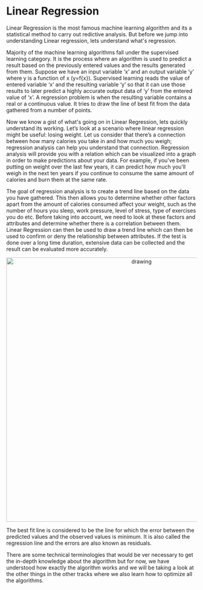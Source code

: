 # Linear Regression

Linear Regression is the most famous machine learning algorithm and its a statistical method to carry out redictive analysis. But before we jump into understanding Linear regression, lets understand what's regression. <br/>

Majority of the machine learning algorithms fall under the supervised learning category. It is the process where an algorithm is used to predict a result based on the previously entered values and the results generated from them. Suppose we have an input variable ‘x’ and an output variable ‘y’ where y is a function of x (y=f{x}). Supervised learning reads the value of entered variable ‘x’ and the resulting variable ‘y’ so that it can use those results to later predict a highly accurate output data of ‘y’ from the entered value of ‘x’. A regression problem is when the resulting variable contains a real or a continuous value. It tries to draw the line of best fit from the data gathered from a number of points.</br>

Now we know a gist of what's going on in Linear Regression, lets quickly understand its working.
Let’s look at a scenario where linear regression might be useful: losing weight. Let us consider that there’s a connection between how many calories you take in and how much you weigh; regression analysis can help you understand that connection. Regression analysis will provide you with a relation which can be visualized into a graph in order to make predictions about your data. For example, if you’ve been putting on weight over the last few years, it can predict how much you’ll weigh in the next ten years if you continue to consume the same amount of calories and burn them at the same rate.<br/>

The goal of regression analysis is to create a trend line based on the data you have gathered. This then allows you to determine whether other factors apart from the amount of calories consumed affect your weight, such as the number of hours you sleep, work pressure, level of stress, type of exercises you do etc. Before taking into account, we need to look at these factors and attributes and determine whether there is a correlation between them. Linear Regression can then be used to draw a trend line which can then be used to confirm or deny the relationship between attributes. If the test is done over a long time duration, extensive data can be collected and the result can be evaluated more accurately. <br/>

<p align="center">
<img src="https://github.com/OneStep-elecTRON/ContentSection/blob/main/Courses/easy_track/Linear%20Regression/Linearreg-1.png" alt="drawing" width="700"/>
</p>

The best fit line is considered to be the line for which the error between the predicted values and the observed values is minimum. It is also called the regression line and the errors are also known as residuals. <br/>

There are some technical terminologies that would be ver necessary to get the in-depth knowledge about the algorithm but for now, we have understood how exactly the algorithm works and we will be taking a look at the other things in the other tracks where we also learn how  to optimize all the algorithms. <br/>
